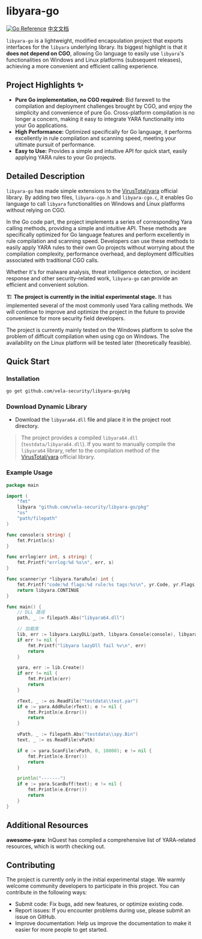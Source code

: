 # libyara-go

[![Go Reference](about:sanitized)](https://pkg.go.dev/github.com/vela-security/libyara-go/pkg)
[中文文档](README_zh.md)


`libyara-go` is a lightweight, modified encapsulation project that exports interfaces for the `libyara` underlying library. Its biggest highlight is that it **does not depend on CGO**, allowing Go language to easily use `libyara`'s functionalities on Windows and Linux platforms (subsequent releases), achieving a more convenient and efficient calling experience.

## Project Highlights ✨

  * **Pure Go implementation, no CGO required:**  Bid farewell to the compilation and deployment challenges brought by CGO, and enjoy the simplicity and convenience of pure Go. Cross-platform compilation is no longer a concern, making it easy to integrate YARA functionality into your Go applications.
  * **High Performance:**  Optimized specifically for Go language, it performs excellently in rule compilation and scanning speed, meeting your ultimate pursuit of performance.
  * **Easy to Use:**  Provides a simple and intuitive API for quick start, easily applying YARA rules to your Go projects.

## Detailed Description

`libyara-go` has made simple extensions to the [VirusTotal/yara](https://github.com/VirusTotal/yara) official library. By adding two files, `libyara-cgo.h` and `libyara-cgo.c`, it enables Go language to call `libyara` functionalities on Windows and Linux platforms without relying on CGO.

In the Go code part, the project implements a series of corresponding Yara calling methods, providing a simple and intuitive API. These methods are specifically optimized for Go language features and perform excellently in rule compilation and scanning speed. Developers can use these methods to easily apply YARA rules to their own Go projects without worrying about the compilation complexity, performance overhead, and deployment difficulties associated with traditional CGO calls.

Whether it's for malware analysis, threat intelligence detection, or incident response and other security-related work, `libyara-go` can provide an efficient and convenient solution.

🏗 **The project is currently in the initial experimental stage.** It has implemented several of the most commonly used Yara calling methods. We will continue to improve and optimize the project in the future to provide convenience for more security field developers.

The project is currently mainly tested on the Windows platform to solve the problem of difficult compilation when using cgo on Windows. The availability on the Linux platform will be tested later (theoretically feasible).

## Quick Start

### Installation

```bash
go get github.com/vela-security/libyara-go/pkg
```

### Download Dynamic Library

  - Download the `libyara64.dll` file and place it in the project root directory.

> The project provides a compiled `libyara64.dll` (`testdata/libyara64.dll`).
> If you want to manually compile the `libyara64` library, refer to the compilation method of the [VirusTotal/yara](https://github.com/VirusTotal/yara) official library.

### Example Usage

```golang:example/main.go
package main

import (
    "fmt"
    libyara "github.com/vela-security/libyara-go/pkg"
    "os"
    "path/filepath"
)

func console(s string) {
    fmt.Println(s)
}

func errlog(err int, s string) {
    fmt.Printf("errlog:%d %s\n", err, s)
}

func scanner(yr *libyara.YaraRule) int {
    fmt.Printf("code:%d flags:%d rule:%s tags:%s\n", yr.Code, yr.Flags, yr.Rule(), yr.Tag())
    return libyara.CONTINUE
}

func main() {
    // DLL 路径
    path, _ := filepath.Abs("libyara64.dll")

    // 加载库
    lib, err := libyara.LazyDLL(path, libyara.Console(console), libyara.ErrLog(errlog), libyara.Scanner(scanner))
    if err != nil {
        fmt.Printf("libyara lazyDll fail %v\n", err)
        return
    }

    yara, err := lib.Create()
    if err != nil {
        fmt.Println(err)
        return
    }

    rText, _ := os.ReadFile("testdata\\test.yar")
    if e := yara.AddRule(rText); e != nil {
        fmt.Println(e.Error())
        return
    }

    vPath, _ := filepath.Abs("testdata\\spy.Bin")
	text, _ := os.ReadFile(vPath)

	if e := yara.ScanFile(vPath, 0, 10000); e != nil {
		fmt.Println(e.Error())
		return
	}

	println("-------")
	if e := yara.ScanBuff(text); e != nil {
		fmt.Println(e.Error())
		return
	}
}
```

## Additional Resources

**awesome-yara**: InQuest has compiled a comprehensive list of YARA-related resources, which is worth checking out.

## Contributing

The project is currently only in the initial experimental stage. We warmly welcome community developers to participate in this project. You can contribute in the following ways:

  - Submit code: Fix bugs, add new features, or optimize existing code.
  - Report issues: If you encounter problems during use, please submit an issue on GitHub.
  - Improve documentation: Help us improve the documentation to make it easier for more people to get started.
